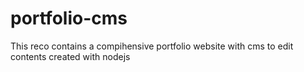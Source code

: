 # portfolio-cms
This reco contains a compihensive portfolio website with cms to edit contents created with nodejs
